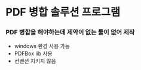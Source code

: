 # PDF 병합 솔루션 프로그램
### PDF 병합을 해야하는데 제약이 없는 툴이 없어 제작

- windows 환경 사용 가능
- PDFBox lib 사용
- 컨벤션 지키지 않음